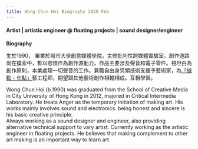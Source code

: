 ```yaml
---
title: Wong Chun Hoi Biography 2020 Feb
---
```


#### Artist | artistic engineer @ floating projects | sound designer/engineer



**Biography**

生於1990， 畢業於城市大學創意媒體學院，主修批判性跨媒體實驗室。創作道路尚在摸索中，暫以悲憤作為創作源動力。作品主要涉及聲音和電子零件。視坦白為創作原則，本業處理一切聲音的工作。兼職自由身另類技術支援予藝術家，為[「據點・句點」](http://floatingprojectscollective.net/)藝工程師，期望跟其他藝術創作相輔相成。互相學習。

Wong Chun Hoi (b.1990) was graduated from the School of Creative Media in City University of Hong Kong in 2012, majored in Critical Intermedia Laboratory. He treats Anger as the temporary initiation of making art. His works mainly involves sound and electronics. being honest and sincere is his basic creative principle.  
Always working as a sound designer and engineer, also providing alternative technical support to vary artist. Currently working as the artistic engineer in floating projects. He believes that making complement to other art making is an important way to learn art.
